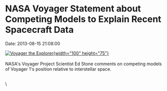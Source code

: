 NASA Voyager Statement about Competing Models to Explain Recent Spacecraft Data
===============================================================================

Date: 2013-08-15 21:08:00

[![Voyager the
Explorer](http://www.jpl.nasa.gov/images/voyager/20130815/pia17036-th.jpg){width="100"
height="75"}](http://www.jpl.nasa.gov/news/news.cfm?release=2013-251&rn=news.xml&rst=3877)\
\
NASA\'s Voyager Project Scientist Ed Stone comments on competing models
of Voyager 1\'s position relative to interstellar space.

\
\
